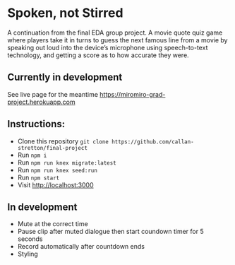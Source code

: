 # Spoken, not Stirred

A continuation from the final EDA group project. 
A movie quote quiz game where players take it in turns to guess the next famous line from a movie by speaking out loud into the device’s microphone using speech-to-text technology, and getting a score as to how accurate they were. 

## Currently in development
See live page for the meantime https://miromiro-grad-project.herokuapp.com

## Instructions: 

- Clone this repository ```git clone https://github.com/callan-stretton/final-project```
- Run ```npm i```
- Run ```npm run knex migrate:latest```
- Run ```npm run knex seed:run```
- Run ```npm start```
- Visit [http://localhost:3000](http://localhost:3000)

## In development 

- Mute at the correct time
- Pause clip after muted dialogue then start coundown timer for 5 seconds
- Record automatically after countdown ends
- Styling

